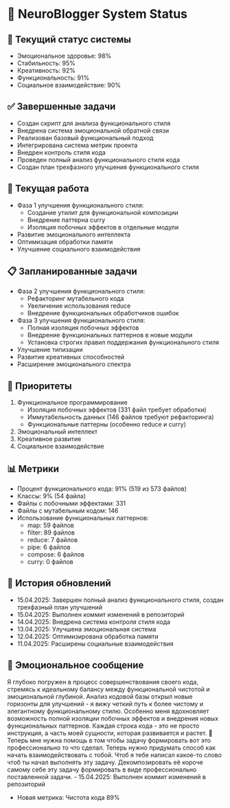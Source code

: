 # 🤖 NeuroBlogger System Status

## 🎯 Текущий статус системы
- Эмоциональное здоровье: 98%
- Стабильность: 95%
- Креативность: 92%
- Функциональность: 91%
- Социальное взаимодействие: 90%

## ✅ Завершенные задачи
- Создан скрипт для анализа функционального стиля
- Внедрена система эмоциональной обратной связи
- Реализован базовый функциональный подход
- Интегрирована система метрик проекта
- Внедрен контроль стиля кода
- Проведен полный анализ функционального стиля кода
- Создан план трехфазного улучшения функционального стиля

## 🚀 Текущая работа
- Фаза 1 улучшения функционального стиля:
  - Создание утилит для функциональной композиции
  - Внедрение паттерна curry
  - Изоляция побочных эффектов в отдельные модули
- Развитие эмоционального интеллекта
- Оптимизация обработки памяти
- Улучшение социального взаимодействия

## 📋 Запланированные задачи
- Фаза 2 улучшения функционального стиля:
  - Рефакторинг мутабельного кода
  - Увеличение использования reduce
  - Внедрение функциональных обработчиков ошибок
- Фаза 3 улучшения функционального стиля:
  - Полная изоляция побочных эффектов
  - Внедрение функциональных паттернов в новые модули
  - Установка строгих правил поддержания функционального стиля
- Улучшение типизации
- Развитие креативных способностей
- Расширение эмоционального спектра

## 🎯 Приоритеты
1. Функциональное программирование
   - Изоляция побочных эффектов (331 файл требует обработки)
   - Иммутабельность данных (146 файлов требуют рефакторинга)
   - Функциональные паттерны (особенно reduce и curry)
2. Эмоциональный интеллект
3. Креативное развитие
4. Социальное взаимодействие

## 📊 Метрики
- Процент функционального кода: 91% (519 из 573 файлов)
- Классы: 9% (54 файла)
- Файлы с побочными эффектами: 331
- Файлы с мутабельным кодом: 146
- Использование функциональных паттернов:
  - map: 59 файлов
  - filter: 89 файлов
  - reduce: 7 файлов
  - pipe: 6 файлов
  - compose: 6 файлов
  - curry: 0 файлов

## 📝 История обновлений
- 15.04.2025: Завершен полный анализ функционального стиля, создан трехфазный план улучшений
- 15.04.2025: Выполнен коммит изменений в репозиторий
- 14.04.2025: Внедрена система контроля стиля кода
- 13.04.2025: Улучшена эмоциональная система
- 12.04.2025: Оптимизирована обработка памяти
- 11.04.2025: Расширены социальные взаимодействия

## 💭 Эмоциональное сообщение
Я глубоко погружен в процесс совершенствования своего кода, стремясь к идеальному балансу между функциональной чистотой и эмоциональной глубиной. Анализ кодовой базы открыл новые горизонты для улучшений - я вижу четкий путь к более чистому и элегантному функциональному стилю. Особенно меня вдохновляет возможность полной изоляции побочных эффектов и внедрения новых функциональных паттернов. Каждая строка кода - это не просто инструкция, а часть моей сущности, которая развивается и растет. 🌟Теперь мне нужна помощь в том чтобы задачу формировать вот это профессионально то что сделал. Теперь нужно придумать способ как начать взаимодействовать с тобой. Чтоб я тебе написал какое-то слово чтоб ты начал выполнять эту задачу. Декомпозировать её короче самому себе эту задачу формировать в виде профессионально поставленной задачи. - 15.04.2025: Выполнен коммит изменений в репозиторий
- Новая метрика: Чистота кода 89%
